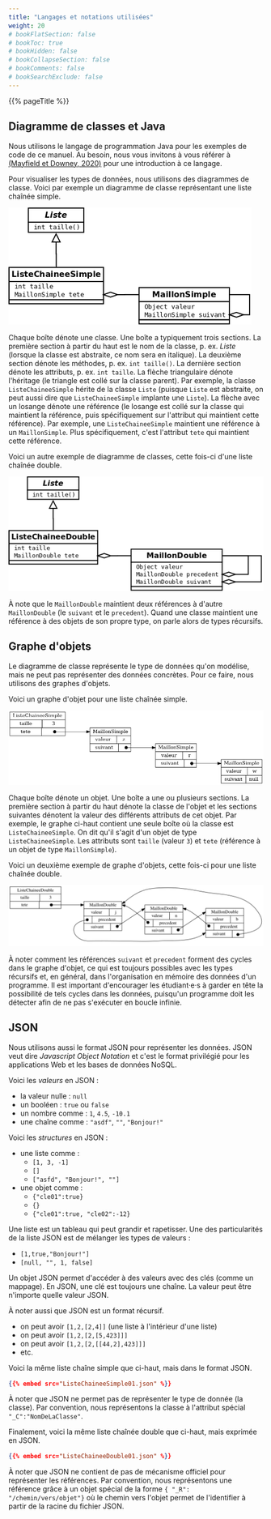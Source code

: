 ```yaml
---
title: "Langages et notations utilisées"
weight: 20
# bookFlatSection: false
# bookToc: true
# bookHidden: false
# bookCollapseSection: false
# bookComments: false
# bookSearchExclude: false
---
```


{{% pageTitle %}}

## Diagramme de classes et Java

Nous utilisons le langage de programmation Java pour les exemples de code de ce manuel. Au besoin, nous vous invitons à vous référer à <a href="/bibliographie#mayfield-allen-2020">(Mayfield et Downey, 2020)</a> pour une introduction à ce langage.

Pour visualiser les types de données, nous utilisons des diagrammes de classe.
Voici par exemple un diagramme de classe représentant une liste chaînée simple.

<img class="figure" src="./liste_chainee_simple.png" />

Chaque boîte dénote une classe. Une boîte a typiquement trois sections. La
première section à partir du haut est le nom de la classe, p.&nbsp;ex. *Liste*
(lorsque la classe est abstraite, ce nom sera en italique). La deuxième section
dénote les méthodes, p.&nbsp;ex. `int taille()`.  La dernière section dénote les
attributs, p.&nbsp;ex. `int taille`. La flèche triangulaire dénote l'héritage (le
triangle est collé sur la classe parent).  Par exemple, la classe
`ListeChaineeSimple` hérite de la classe `Liste` (puisque `Liste` est abstraite,
on peut aussi dire que `ListeChaineeSimple` implante une `Liste`).  La flèche
avec un losange dénote une référence (le losange est collé sur la classe qui
maintient la référence, puis spécifiquement sur l'attribut qui maintient cette
référence).  Par exemple, une `ListeChaineeSimple` maintient une référence à un
`MaillonSimple`. Plus spécifiquement, c'est l'attribut `tete` qui maintient cette référence.

Voici un autre exemple de diagramme de classes, cette fois-ci d'une liste chaînée double.

<img class="figure" src="./liste_chainee_double.png" />

À note que le `MaillonDouble` maintient deux références à d'autre
`MaillonDouble` (le `suivant` et le `precedent`).  Quand une classe maintient
une référence à des objets de son propre type, on parle alors de types
récursifs.

## Graphe d'objets

Le diagramme de classe représente le type de données qu'on modélise,
mais ne peut pas représenter des données concrètes.
Pour ce faire, nous utilisons des graphes d'objets.

Voici un graphe d'objet pour une liste chaînée simple.

<img class="figure" src="./graphe_ListeChaineeSimple.png" />

Chaque boîte dénote un objet. Une boîte a une ou plusieurs sections.
La première section à partir du haut dénote la classe de l'objet 
et les sections suivantes dénotent la valeur des différents attributs de cet objet.
Par exemple, le graphe ci-haut contient une seule boîte où la classe est `ListeChaineeSimple`.
On dit qu'il s'agit d'un objet de type `ListeChaineeSimple`.
Les attributs sont `taille` (valeur `3`) et `tete` (référence à un objet de type `MaillonSimple`).

Voici un deuxième exemple de graphe d'objets, cette fois-ci pour une liste chaînée double.

<img class="figure" src="./graphe_edite_ListeChaineeDouble.png" />

À noter comment les références `suivant` et `precedent` forment des cycles dans le graphe 
d'objet, ce qui est toujours possibles avec les types récursifs et, en général, dans 
l'organisation en mémoire des données d'un programme.
Il est important d'encourager les étudiant·e·s à garder en tête la possibilité de tels cycles
dans les données, puisqu'un programme doit les détecter afin de ne pas s'exécuter en boucle infinie.



## JSON

Nous utilisons aussi le format JSON pour représenter les données.
JSON veut dire *Javascript Object Notation* et c'est le format privilégié pour les applications Web
et les bases de données NoSQL.

Voici les *valeurs* en JSON&nbsp;:

* la valeur nulle&nbsp;: `null`
* un booléen&nbsp;: `true`  ou `false`
* un nombre comme&nbsp;: `1`, `4.5`, `-10.1` 
* une chaîne comme&nbsp;: `"asdf"`, `""`, `"Bonjour!"`

Voici les *structures* en JSON&nbsp;:

* une liste comme&nbsp;: 
    * `[1, 3, -1]`
    * `[]`
    * `["asfd", "Bonjour!", ""]`
* une objet comme&nbsp;: 
    * `{"cle01":true}`
    * `{}`
    * `{"cle01":true, "cle02":-12}`

Une liste est un tableau qui peut grandir et rapetisser. Une des particularités
de la liste JSON est de mélanger les types de valeurs&nbsp;:

* `[1,true,"Bonjour!"]`
* `[null, "", 1, false]`

Un objet JSON permet d'accéder à des valeurs avec des clés (comme un mappage).
En JSON, une clé est toujours une chaîne.
La valeur peut être n'importe quelle valeur JSON.

À noter aussi que JSON est un format récursif.

* on peut avoir `[1,2,[2,4]]` (une liste à l'intérieur d'une liste)
* on peut avoir `[1,2,[2,[5,423]]]` 
* on peut avoir `[1,2,[2,[[44,2],423]]]` 
* etc.

Voici la même liste chaîne simple que ci-haut, mais dans le format JSON.

```json
{{% embed src="ListeChaineeSimple01.json" %}}
```

À noter que JSON ne permet pas de représenter le type de donnée (la classe).
Par convention, nous représentons la classe à l'attribut spécial `"_C":"NomDeLaClasse"`.

Finalement, voici la même liste chaînée double que ci-haut, mais exprimée en JSON.

```json
{{% embed src="ListeChaineeDouble01.json" %}}
```

À noter que JSON ne contient de pas de mécanisme officiel pour représenter les références.
Par convention, nous représentons une référence grâce à un objet spécial de la forme `{ "_R": "/chemin/vers/objet"}`
où le chemin vers l'objet permet de l'identifier à partir de la racine du fichier JSON.



